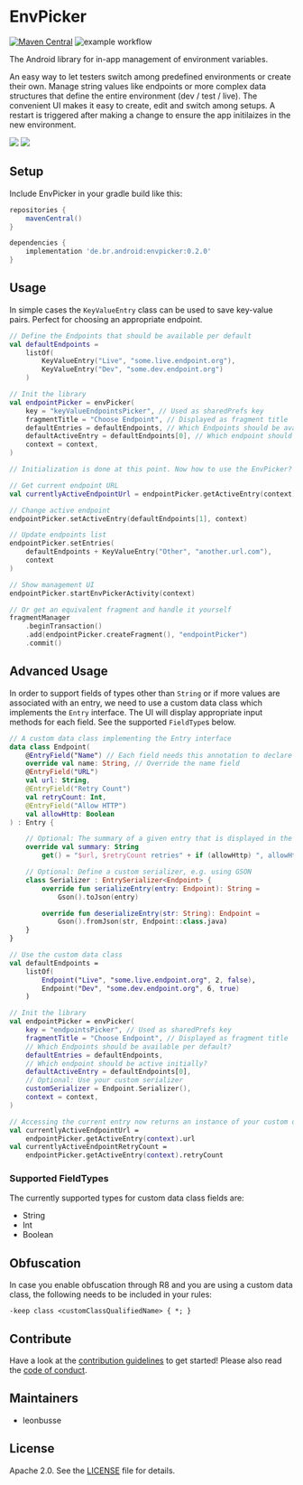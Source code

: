 # EnvPicker

[![Maven Central](https://maven-badges.herokuapp.com/maven-central/de.br.android/envpicker/badge.svg?style=flat)](https://maven-badges.herokuapp.com/maven-central/de.br.android/envpicker)
![example workflow](https://github.com/bayerischer-rundfunk/android-env-picker/actions/workflows/main.yml/badge.svg)

The Android library for in-app management of environment variables.

An easy way to let testers switch among predefined environments or create their own. Manage string
values like endpoints or more complex data structures that define the entire environment (dev / test
/ live). The convenient UI makes it easy to create, edit and switch among setups. A restart is
triggered after making a change to ensure the app initilaizes in the new environment.

![](static/envpicker-overview.jpg)
![](static/envpicker-dialog.jpg)

## Setup

Include EnvPicker in your gradle build like this:

```groovy
repositories {
    mavenCentral()
}

dependencies {
    implementation 'de.br.android:envpicker:0.2.0'
}
```

## Usage

In simple cases the `KeyValueEntry` class can be used to save key-value pairs. Perfect for choosing
an appropriate endpoint.

```kotlin
// Define the Endpoints that should be available per default
val defaultEndpoints =
    listOf(
        KeyValueEntry("Live", "some.live.endpoint.org"),
        KeyValueEntry("Dev", "some.dev.endpoint.org")
    )

// Init the library
val endpointPicker = envPicker(
    key = "keyValueEndpointsPicker", // Used as sharedPrefs key
    fragmentTitle = "Choose Endpoint", // Displayed as fragment title
    defaultEntries = defaultEndpoints, // Which Endpoints should be available per default?
    defaultActiveEntry = defaultEndpoints[0], // Which endpoint should be active initially?
    context = context,
)

// Initialization is done at this point. Now how to use the EnvPicker?

// Get current endpoint URL
val currentlyActiveEndpointUrl = endpointPicker.getActiveEntry(context).value

// Change active endpoint
endpointPicker.setActiveEntry(defaultEndpoints[1], context)

// Update endpoints list
endpointPicker.setEntries(
    defaultEndpoints + KeyValueEntry("Other", "another.url.com"),
    context
)

// Show management UI
endpointPicker.startEnvPickerActivity(context)

// Or get an equivalent fragment and handle it yourself
fragmentManager
    .beginTransaction()
    .add(endpointPicker.createFragment(), "endpointPicker")
    .commit()
```

## Advanced Usage

In order to support fields of types other than `String` or if more values are associated with an
entry, we need to use a custom data class which implements the `Entry` interface. The UI will
display appropriate input methods for each field. See the supported `FieldType`s below.

```kotlin
// A custom data class implementing the Entry interface
data class Endpoint(
    @EntryField("Name") // Each field needs this annotation to declare a label
    override val name: String, // Override the name field
    @EntryField("URL")
    val url: String,
    @EntryField("Retry Count")
    val retryCount: Int,
    @EntryField("Allow HTTP")
    val allowHttp: Boolean
) : Entry {

    // Optional: The summary of a given entry that is displayed in the UI
    override val summary: String
        get() = "$url, $retryCount retries" + if (allowHttp) ", allowHttp" else ""

    // Optional: Define a custom serializer, e.g. using GSON
    class Serializer : EntrySerializer<Endpoint> {
        override fun serializeEntry(entry: Endpoint): String =
            Gson().toJson(entry)

        override fun deserializeEntry(str: String): Endpoint =
            Gson().fromJson(str, Endpoint::class.java)
    }
}

// Use the custom data class
val defaultEndpoints =
    listOf(
        Endpoint("Live", "some.live.endpoint.org", 2, false),
        Endpoint("Dev", "some.dev.endpoint.org", 6, true)
    )

// Init the library
val endpointPicker = envPicker(
    key = "endpointsPicker", // Used as sharedPrefs key
    fragmentTitle = "Choose Endpoint", // Displayed as fragment title
    // Which Endpoints should be available per default?
    defaultEntries = defaultEndpoints,
    // Which endpoint should be active initially?
    defaultActiveEntry = defaultEndpoints[0],
    // Optional: Use your custom serializer
    customSerializer = Endpoint.Serializer(),
    context = context,
)

// Accessing the current entry now returns an instance of your custom data class
val currentlyActiveEndpointUrl =
    endpointPicker.getActiveEntry(context).url
val currentlyActiveEndpointRetryCount =
    endpointPicker.getActiveEntry(context).retryCount
```

### Supported FieldTypes

The currently supported types for custom data class fields are:

- String
- Int
- Boolean

## Obfuscation

In case you enable obfuscation through R8 and you are using a custom data class, the following needs
to be included in your rules:

```
-keep class <customClassQualifiedName> { *; }
```

## Contribute

Have a look at the [contribution guidelines](./CONTRIBUTING.md) to get started! Please also read
the [code of conduct](./CODE_OF_CONDUCT.md).

## Maintainers

- leonbusse

## License

Apache 2.0. See the [LICENSE](./LICENSE.txt) file for details.
